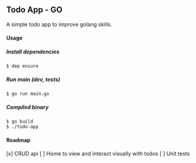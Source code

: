 Todo App - GO
---

A simple todo app to improve golang skills.

#### Usage

##### Install dependencies
```
$ dep ensure
```

##### Run main (dev, tests)
```
$ go run main.go
```

##### Compiled binary
```
$ go build
$ ./todo-app
```

#### Roadmap
[x] CRUD api
[ ] Home to view and interact visually with todos
[ ] Unit tests